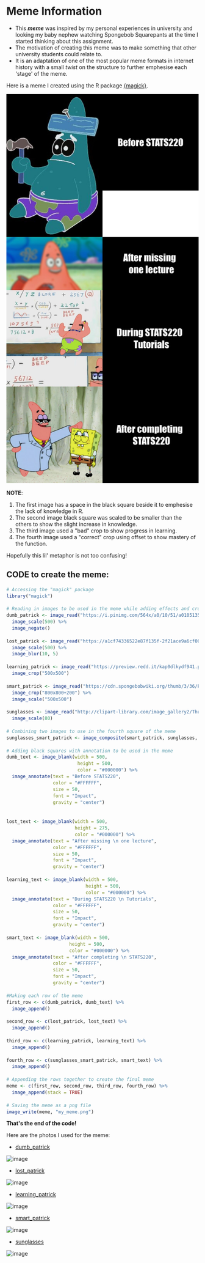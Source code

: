 # Meme Information

- This ***meme*** was inspired by my personal experiences in university and looking my baby nephew watching Spongebob Squarepants at the time I started thinking about this assignment. 
- The motivation of creating this meme was to make something that other university students could relate to. 
- It is an adaptation of one of the most popular meme formats in internet history with a small *twist* on the structure to further emphesise each 'stage' of the meme.

Here is a meme I created using the R package [{magick}](https://cran.r-project.org/web/packages/magick/vignettes/intro.html).

![](my_meme.png)

**NOTE**: 
1. The first image has a space in the black square beside it to emphesise the lack of knowledge in R. 
2. The second image black square was scaled to be smaller than the others to show the slight increase in knowledge. 
3. The third image used a "bad" crop to show progress in learning. 
4. The fourth image used a "correct" crop using offset to show mastery of the function. 

Hopefully this lil' metaphor is not too confusing!

## CODE to create the meme:

```r
# Accessing the "magick" package
library("magick")

# Reading in images to be used in the meme while adding effects and cropping/scaling as necessary
dumb_patrick <- image_read("https://i.pinimg.com/564x/a0/10/51/a010513509364b4362e8660c3bc1c0c7.jpg") %>%
  image_scale(500) %>%
  image_negate()

lost_patrick <- image_read("https://a1cf74336522e87f135f-2f21ace9a6cf0052456644b80fa06d4f.ssl.cf2.rackcdn.com/images/characters/large/2800/Patrick-Star.SpongeBob-SquarePants.webp") %>%
  image_scale(500) %>%
  image_blur(10, 5)

learning_patrick <- image_read("https://preview.redd.it/kap0dlkydf941.png?width=640&crop=smart&auto=webp&s=d6bb91f72d44c2c51f263ac663bbae016e6b6146") %>%
  image_crop("500x500")

smart_patrick <- image_read("https://cdn.spongebobwiki.org/thumb/3/36/Patrick_SmartPants_main_image.png/1200px-Patrick_SmartPants_main_image.png") %>%
  image_crop("800x800+200") %>%
  image_scale("500x500")

sunglasses <- image_read("http://clipart-library.com/image_gallery2/Thug-Life-Sunglasses-PNG.png") %>%
  image_scale(80)

# Combining two images to use in the fourth square of the meme
sunglasses_smart_patrick <- image_composite(smart_patrick, sunglasses, offset = "+150+170")

# Adding black squares with annotation to be used in the meme
dumb_text <- image_blank(width = 500, 
                          height = 500, 
                          color = "#000000") %>%
  image_annotate(text = "Before STATS220",
                 color = "#FFFFFF",
                 size = 50,
                 font = "Impact",
                 gravity = "center")


lost_text <- image_blank(width = 500, 
                         height = 275, 
                         color = "#000000") %>%
  image_annotate(text = "After missing \n one lecture",
                 color = "#FFFFFF",
                 size = 50,
                 font = "Impact",
                 gravity = "center")

learning_text <- image_blank(width = 500, 
                             height = 500, 
                             color = "#000000") %>%
  image_annotate(text = "During STATS220 \n Tutorials",
                 color = "#FFFFFF",
                 size = 50,
                 font = "Impact",
                 gravity = "center")

smart_text <- image_blank(width = 500, 
                       height = 500, 
                       color = "#000000") %>%
  image_annotate(text = "After completing \n STATS220",
                 color = "#FFFFFF",
                 size = 50,
                 font = "Impact",
                 gravity = "center")

#Making each row of the meme
first_row <- c(dumb_patrick, dumb_text) %>%
  image_append()

second_row <- c(lost_patrick, lost_text) %>%
  image_append()

third_row <- c(learning_patrick, learning_text) %>%
  image_append()

fourth_row <- c(sunglasses_smart_patrick, smart_text) %>%
  image_append()

# Appending the rows together to create the final meme
meme <- c(first_row, second_row, third_row, fourth_row) %>%
  image_append(stack = TRUE)

# Saving the meme as a png file
image_write(meme, "my_meme.png")
```

**That's the end of the code!**

Here are the photos I used for the meme:
- [dumb_patrick](https://i.pinimg.com/564x/a0/10/51/a010513509364b4362e8660c3bc1c0c7.jpg)

![image](https://user-images.githubusercontent.com/81218266/159208290-3edb4d2c-5f49-4b3e-81bc-bc09757d51ba.png)

- [lost_patrick](https://a1cf74336522e87f135f-2f21ace9a6cf0052456644b80fa06d4f.ssl.cf2.rackcdn.com/images/characters/large/2800/Patrick-Star.SpongeBob-SquarePants.webp)

![image](https://user-images.githubusercontent.com/81218266/159208303-02bb05f2-52a8-4cc8-9005-ac1cb31b660c.png)

- [learning_patrick](https://preview.redd.it/kap0dlkydf941.png?width=640&crop=smart&auto=webp&s=d6bb91f72d44c2c51f263ac663bbae016e6b6146)

![image](https://user-images.githubusercontent.com/81218266/159208310-0a861d4a-d570-4020-a4a1-22f7dffb72e2.png)

- [smart_patrick](https://cdn.spongebobwiki.org/thumb/3/36/Patrick_SmartPants_main_image.png/1200px-Patrick_SmartPants_main_image.png)

![image](https://user-images.githubusercontent.com/81218266/159208317-3038a108-c3b9-45f0-820e-8332c543561d.png)

- [sunglasses](http://clipart-library.com/image_gallery2/Thug-Life-Sunglasses-PNG.png)

![image](https://user-images.githubusercontent.com/81218266/159208326-f811144a-16e5-49bf-be29-6a997dd8418f.png)
